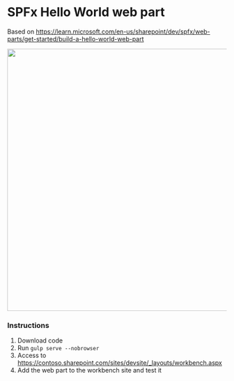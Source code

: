 # SPFx Hello World web part

Based on https://learn.microsoft.com/en-us/sharepoint/dev/spfx/web-parts/get-started/build-a-hello-world-web-part

<img src="https://user-images.githubusercontent.com/8256455/229311424-1dd41439-eda3-4c3f-b75d-bac99dc302bc.jpg" width="600" />

### Instructions

1. Download code
1. Run `gulp serve --nobrowser`
1. Access to https://contoso.sharepoint.com/sites/devsite/_layouts/workbench.aspx
1. Add the web part to the workbench site and test it
